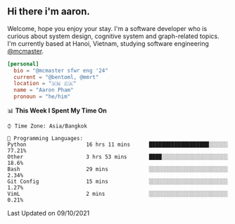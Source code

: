 <h2><b>Hi there i'm aaron. </b></h2>

Welcome, hope you enjoy your stay. I'm a software developer who is curious about system design, cognitive system and graph-related topics. I'm currently based at Hanoi, Vietnam, studying software engineering [@mcmaster](https://www.mcmaster.ca/).

```toml
[personal]
  bio = "@mcmaster sfwr eng '24"
  current = "@bentoml, @mmrt"
  location = "🇻🇳 🇨🇦"
  name = "Aaron Pham"
  pronoun = "he/him"
```
<!--<img src="https://github-readme-stats.vercel.app/api?username=aarnphm&show_icons=true&count_private=true&theme=dark" height="170"/>-->
<!--<img src="https://github-readme-stats.vercel.app/api/top-langs/?username=aarnphm&layout=compact&hide=css&theme=dark" height="170" />-->

<!--START_SECTION:waka-->
📊 **This Week I Spent My Time On** 

```text
⌚︎ Time Zone: Asia/Bangkok

💬 Programming Languages: 
Python                   16 hrs 11 mins      ███████████████████░░░░░░   77.21% 
Other                    3 hrs 53 mins       ████░░░░░░░░░░░░░░░░░░░░░   18.6% 
Bash                     29 mins             ░░░░░░░░░░░░░░░░░░░░░░░░░   2.34% 
Git Config               15 mins             ░░░░░░░░░░░░░░░░░░░░░░░░░   1.27% 
VimL                     2 mins              ░░░░░░░░░░░░░░░░░░░░░░░░░   0.21%

```


 Last Updated on 09/10/2021
<!--END_SECTION:waka-->
